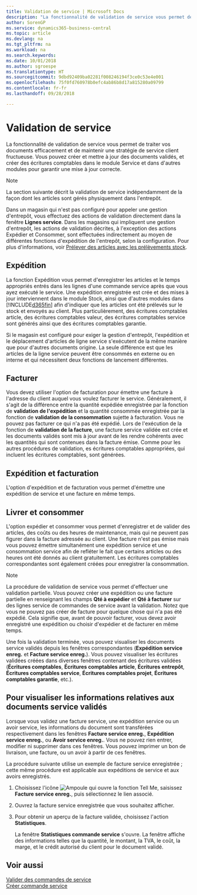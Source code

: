 ```yaml
---
title: Validation de service | Microsoft Docs
description: "La fonctionnalité de validation de service vous permet de traiter vos documents efficacement et de maintenir une stratégie de service client fructueuse. Vous pouvez créer et mettre à jour des documents validés, et créer des écritures comptables dans le module Service et dans d'autres modules pour garantir une mise à jour correcte."
author: SorenGP
ms.service: dynamics365-business-central
ms.topic: article
ms.devlang: na
ms.tgt_pltfrm: na
ms.workload: na
ms.search.keywords: 
ms.date: 10/01/2018
ms.author: sgroespe
ms.translationtype: HT
ms.sourcegitcommit: 9dbd92409ba02281f008246194f3ce0c53e4e001
ms.openlocfilehash: 75f0fd760978b0efc4ab86b8d17a815280a09799
ms.contentlocale: fr-fr
ms.lasthandoff: 09/28/2018

---
```

# <a name="service-posting"></a>Validation de service
La fonctionnalité de validation de service vous permet de traiter vos documents efficacement et de maintenir une stratégie de service client fructueuse. Vous pouvez créer et mettre à jour des documents validés, et créer des écritures comptables dans le module Service et dans d'autres modules pour garantir une mise à jour correcte.  

> [!NOTE]  
>  La section suivante décrit la validation de service indépendamment de la façon dont les articles sont gérés physiquement dans l'entrepôt.  
>   
>  Dans un magasin qui n'est pas configuré pour appeler une gestion d'entrepôt, vous effectuez des actions de validation directement dans la fenêtre **Lignes service**. Dans les magasins qui impliquent une gestion d'entrepôt, les actions de validation décrites, à l'exception des actions Expédier et Consommer, sont effectuées indirectement au moyen de différentes fonctions d'expédition de l'entrepôt, selon la configuration. Pour plus d'informations, voir [Prélever des articles avec les prélèvements stock](warehouse-how-to-pick-items-with-inventory-picks.md).  

## <a name="ship"></a>Expédition  
La fonction Expédition vous permet d'enregistrer les articles et le temps appropriés entrés dans les lignes d'une commande service après que vous ayez exécuté le service. Une expédition enregistrée est crée et des mises à jour interviennent dans le module Stock, ainsi que d'autres modules dans [!INCLUDE[d365fin](includes/d365fin_md.md)] afin d'indiquer que les articles ont été prélevés sur le stock et envoyés au client. Plus particulièrement, des écritures comptables article, des écritures comptables valeur, des écritures comptables service sont générés ainsi que des écritures comptables garantie.  

Si le magasin est configuré pour exiger la gestion d'entrepôt, l'expédition et le déplacement d'articles de ligne service s'exécutent de la même manière que pour d'autres documents origine. La seule différence est que les articles de la ligne service peuvent être consommés en externe ou en interne et qui nécessitent deux fonctions de lancement différentes.

## <a name="invoice"></a>Facturer  
Vous devez utiliser l'option de facturation pour émettre une facture à l'adresse du client auquel vous voulez facturer le service. Généralement, il s'agit de la différence entre la quantité expédiée enregistrée par la fonction de **validation de l'expédition** et la quantité consommée enregistrée par la fonction de **validation de la consommation** sujette à facturation. Vous ne pouvez pas facturer ce qui n'a pas été expédié. Lors de l'exécution de la fonction de **validation de la facture**, une facture service validée est crée et les documents validés sont mis à jour avant de les rendre cohérents avec les quantités qui sont contenues dans la facture émise. Comme pour les autres procédures de validation, es écritures comptables appropriées, qui incluent les écritures comptables, sont générées.  

## <a name="ship-and-invoice"></a>Expédition et facturation  
L'option d'expédition et de facturation vous permet d'émettre une expédition de service et une facture en même temps.  

## <a name="ship-and-consume"></a>Livrer et consommer  
L'option expédier et consommer vous permet d'enregistrer et de valider des articles, des coûts ou des heures de maintenance, mais qui ne peuvent pas figurer dans la facture adressée au client. Une facture n'est pas émise mais vous pouvez émettre simultanément une expédition service et une consommation service afin de refléter le fait que certains articles ou des heures ont été donnés au client gratuitement. Les écritures comptables correspondantes sont également créées pour enregistrer la consommation.  

> [!NOTE]  
>  La procédure de validation de service vous permet d'effectuer une validation partielle. Vous pouvez créer une expédition ou une facture partielle en renseignant les champs **Qté à expédier** et **Qté à facturer** sur des lignes service de commandes de service avant la validation. Notez que vous ne pouvez pas créer de facture pour quelque chose qui n'a pas été expédié. Cela signifie que, avant de pouvoir facturer, vous devez avoir enregistré une expédition ou choisir d'expédier et de facturer en même temps.  

Une fois la validation terminée, vous pouvez visualiser les documents service validés depuis les fenêtres correspondantes (**Expédition service enreg.** et **Facture service enreg.**). Vous pouvez visualiser les écritures validées créées dans diverses fenêtres contenant des écritures validées (**Écritures comptables**, **Écritures comptables article**, **Écritures entrepôt**, **Écritures comptables service**, **Écritures comptables projet**, **Écritures comptables garantie**, etc.).  

## <a name="to-view-information-about-a-posted-service-document"></a>Pour visualiser les informations relatives aux documents service validés  
Lorsque vous validez une facture service, une expédition service ou un avoir service, les informations du document sont transférées respectivement dans les fenêtres **Facture service enreg.**, **Expédition service enreg.**, ou **Avoir service enreg.**. Vous ne pouvez rien entrer, modifier ni supprimer dans ces fenêtres. Vous pouvez imprimer un bon de livraison, une facture, ou un avoir à partir de ces fenêtres.  

La procédure suivante utilise un exemple de facture service enregistrée ; cette même procédure est applicable aux expéditions de service et aux avoirs enregistrés.  

1. Choisissez l'icône ![Ampoule qui ouvre la fonction Tell Me](media/ui-search/search_small.png "Dites-moi ce que vous voulez faire"), saisissez **Facture service enreg.**, puis sélectionnez le lien associé.  
2. Ouvrez la facture service enregistrée que vous souhaitez afficher.  
3. Pour obtenir un aperçu de la facture validée, choisissez l'action **Statistiques**.  

    La fenêtre **Statistiques commande service** s'ouvre. La fenêtre affiche des informations telles que la quantité, le montant, la TVA, le coût, la marge, et le crédit autorisé du client pour le document validé.

## <a name="see-also"></a>Voir aussi  
[Valider des commandes de service](service-how-to-post-service-orders.md)   
[Créer commande service](service-how-to-create-service-orders.md)

